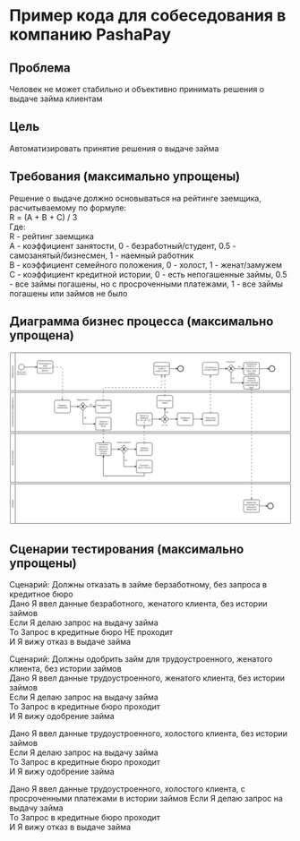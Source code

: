 # Пример кода для собеседования в компанию PashaPay

## Проблема
Человек не может стабильно и объективно принимать решения о выдаче займа клиентам

## Цель
Автоматизировать принятие решения о выдаче займа

## Требования (максимально упрощены)
Решение о выдаче должно основываться на рейтинге заемщика, расчитываемому по формуле:   
R = (A + B + C) / 3       
Где:   
R - рейтинг заемщика   
A - коэффициент занятости, 0 - безработный/студент, 0.5 - самозанятый/бизнесмен, 1 - наемный работник    
B - коэффициент семейного положения, 0 - холост, 1 - женат/замужем    
C - коэффициент кредитной истории, 0 - есть непогашенные займы, 0.5 - все займы погашены, но с просроченными платежами, 1 - все займы погашены или займов не было


## Диаграмма бизнес процесса (максимально упрощена)

![alt процесс выдачи кредита](./media/diagram.svg)


## Сценарии тестирования (максимально упрощены)

Сценарий: Должны отказать в займе берзаботному, без запроса в кредитное бюро    
Дано Я ввел данные безработного, женатого клиента, без истории займов  
Если Я делаю запрос на выдачу займа  
То Запрос в кредитные бюро НЕ проходит  
И Я вижу отказ в выдаче займа  

Сценарий: Должны одобрить займ для трудоустроенного, женатого клиента, без истории займов      
Дано Я ввел данные трудоустроенного, женатого клиента, без истории займов  
Если Я делаю запрос на выдачу займа  
То Запрос в кредитные бюро проходит  
И Я вижу одобрение займа  
  
Дано Я ввел данные трудоустроенного, холостого клиента, без истории займов  
Если Я делаю запрос на выдачу займа  
То Запрос в кредитные бюро проходит  
И Я вижу одобрение займа  

Дано Я ввел данные трудоустроенного, холостого клиента, с просроченными платежами в истории займов 
Если Я делаю запрос на выдачу займа  
То Запрос в кредитные бюро проходит  
И Я вижу отказ в выдаче займа
